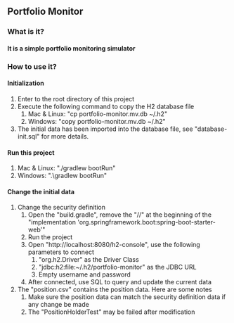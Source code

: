 ## Portfolio Monitor
### What is it?
#### It is a simple portfolio monitoring simulator
### How to use it?
#### Initialization
   1. Enter to the root directory of this project
   2. Execute the following command to copy the H2 database file
      1. Mac & Linux: "cp portfolio-monitor.mv.db ~/.h2"
      2. Windows: "copy portfolio-monitor.mv.db ~/.h2"
   3. The initial data has been imported into the database file, see "database-init.sql" for more details.
#### Run this project
   1. Mac & Linux: "./gradlew bootRun"
   2. Windows: ".\gradlew bootRun"
#### Change the initial data
   1. Change the security definition
      1. Open the "build.gradle", remove the "//" at the beginning of the "implementation 'org.springframework.boot:spring-boot-starter-web'"
      2. Run the project  
      3. Open "http://localhost:8080/h2-console", use the following parameters to connect
         1. "org.h2.Driver" as the Driver Class
         2. "jdbc:h2:file:~/.h2/portfolio-monitor" as the JDBC URL
         3. Empty username and password
      4. After connected, use SQL to query and update the current data
   2. The "position.csv" contains the position data. Here are some notes
      1. Make sure the position data can match the security definition data if any change be made
      2. The "PositionHolderTest" may be failed after modification
